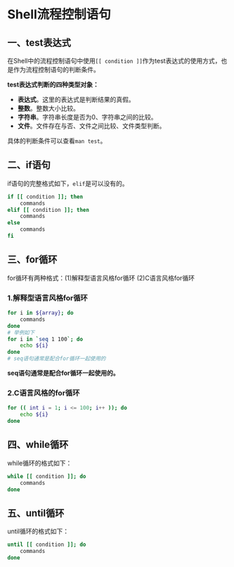 # Shell流程控制语句

## 一、test表达式

在Shell中的流程控制语句中使用`[[ condition ]]`作为test表达式的使用方式，也是作为流程控制语句的判断条件。

**test表达式判断的四种类型对象：**

+ **表达式**。这里的表达式是判断结果的真假。
+ **整数**。整数大小比较。
+ **字符串**。字符串长度是否为0、字符串之间的比较。
+ **文件**。文件存在与否、文件之间比较、文件类型判断。

具体的判断条件可以查看`man test`。



## 二、if语句

if语句的完整格式如下，`elif`是可以没有的。

```bash
if [[ condition ]]; then
	commands
elif [[ condition ]]; then
	commands
else 
	commands
fi
```



## 三、for循环

for循环有两种格式：(1)解释型语言风格for循环 (2)C语言风格for循环

### 1.解释型语言风格for循环

```bash
for i in ${array}; do
	commands
done
# 举例如下
for i in `seq 1 100`; do
	echo ${i}
done
# seq语句通常是配合for循环一起使用的
```

**seq语句通常是配合for循环一起使用的。**

### 2.C语言风格的for循环

```bash
for (( int i = 1; i <= 100; i++ )); do 
	echo ${i}
done
```



##  四、while循环

while循环的格式如下：

```bash
while [[ condition ]]; do
	commands
done
```



## 五、until循环

until循环的格式如下：

```bash
until [[ condition ]]; do
	commands
done
```


